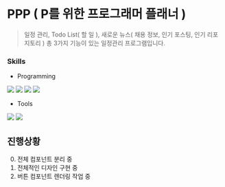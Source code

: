 # PPP ( P를 위한 프로그래머 플래너 )

> 일정 관리, Todo List( 할 일 ), 새로운 뉴스( 채용 정보, 인기 포스팅, 인기 리포지토리 ) 총 3가지 기능이 있는 일정관리 프로그램입니다.

### Skills
* Programming

<img src="https://img.shields.io/badge/HTML5-E34F26?style=flat-square&logo=html5&logoColor=white"/> <img src="https://img.shields.io/badge/CSS3-1572B6?style=flat-square&logo=css3&logoColor=white"/> <img src="https://img.shields.io/badge/JavaScript-F7DF1E?style=flat-square&logo=javascript&logoColor=black"/> <img src="https://img.shields.io/badge/React-61DAFB?style=flat-square&logo=React&logoColor=black"/>

* Tools

<img src="https://img.shields.io/badge/Visual Studio Code-007ACC?style=flat-square&logo=Visual Studio Code&logoColor=white"/> <img src="https://img.shields.io/badge/GitHub-181717?style=flat-square&logo=GitHub&logoColor=white"/>

## 진행상황
0. 전체 컴포넌트 분리 중
1. 전체적인 디자인 구현 중
2. 버튼 컴포넌트 렌더링 작업 중
